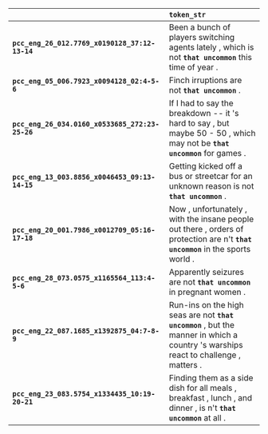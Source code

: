 |                                                 | `token_str`                                                                                                                         |
|:------------------------------------------------|:------------------------------------------------------------------------------------------------------------------------------------|
| **`pcc_eng_26_012.7769_x0190128_37:12-13-14`**  | Been a bunch of players switching agents lately , which is not __`that uncommon`__ this time of year .                              |
| **`pcc_eng_05_006.7923_x0094128_02:4-5-6`**     | Finch irruptions are not __`that uncommon`__ .                                                                                      |
| **`pcc_eng_26_034.0160_x0533685_272:23-25-26`** | If I had to say the breakdown -- it 's hard to say , but maybe 50 - 50 , which may not be __`that uncommon`__ for games .           |
| **`pcc_eng_13_003.8856_x0046453_09:13-14-15`**  | Getting kicked off a bus or streetcar for an unknown reason is not __`that uncommon`__ .                                            |
| **`pcc_eng_20_001.7986_x0012709_05:16-17-18`**  | Now , unfortunately , with the insane people out there , orders of protection are n't __`that uncommon`__ in the sports world .     |
| **`pcc_eng_28_073.0575_x1165564_113:4-5-6`**    | Apparently seizures are not __`that uncommon`__ in pregnant women .                                                                 |
| **`pcc_eng_22_087.1685_x1392875_04:7-8-9`**     | Run-ins on the high seas are not __`that uncommon`__ , but the manner in which a country 's warships react to challenge , matters . |
| **`pcc_eng_23_083.5754_x1334435_10:19-20-21`**  | Finding them as a side dish for all meals , breakfast , lunch , and dinner , is n't __`that uncommon`__ at all .                    |
